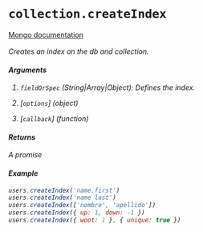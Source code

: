 # `collection.createIndex`

[Mongo documentation <i class="fa fa-external-link" style="position: relative; top: 2px;" />](http://mongodb.github.io/node-mongodb-native/2.0/api/Collection.html#createIndex)

Creates an index on the db and collection.

#### Arguments

1. `fieldOrSpec` *(String|Array|Object)*: Defines the index.

2. [`options`] *(object)*

3. [`callback`] *(function)*

#### Returns

A promise

#### Example

```js
users.createIndex('name.first')
users.createIndex('name last')
users.createIndex(['nombre', 'apellido'])
users.createIndex({ up: 1, down: -1 })
users.createIndex({ woot: 1 }, { unique: true })
```
